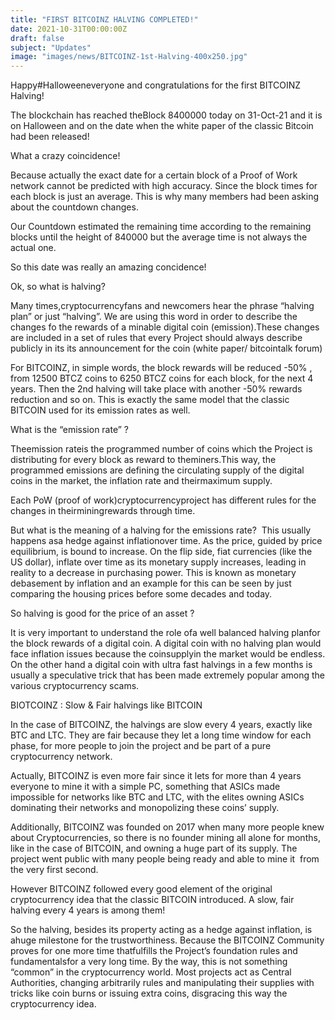 ```yaml
---
title: "FIRST BITCOINZ HALVING COMPLETED!"
date: 2021-10-31T00:00:00Z
draft: false
subject: "Updates"
image: "images/news/BITCOINZ-1st-Halving-400x250.jpg"
---
```


Happy#Halloweeneveryone and congratulations for the first BITCOINZ Halving!

The blockchain has reached theBlock 8400000 today on 31-Oct-21 and it is on Halloween and on the date when the white paper of the classic Bitcoin had been released!

What a crazy coincidence!

Because actually the exact date for a certain block of a Proof of Work network cannot be predicted with high accuracy. Since the block times for each block is just an average. This is why many members had been asking about the countdown changes.

Our Countdown estimated the remaining time according to the remaining blocks until the height of 840000 but the average time is not always the actual one.

So this date was really an amazing concidence!

Ok, so what is halving?

Many times,cryptocurrencyfans and newcomers hear the phrase “halving plan” or just “halving”. We are using this word in order to describe the changes fo the rewards of a minable digital coin (emission).These changes are included in a set of rules that every Project should always describe publicly in its its announcement for the coin (white paper/ bitcointalk forum)

For BITCOINZ, in simple words, the block rewards will be reduced -50% , from 12500 BTCZ coins to 6250 BTCZ coins for each block, for the next 4 years. Then the 2nd halving will take place with another -50% rewards reduction and so on. This is exactly the same model that the classic BITCOIN used for its emission rates as well.

What is the “emission rate” ?

Theemission rateis the programmed number of coins which the Project is distributing for every block as reward to theminers.This way, the programmed emissions are defining the circulating supply of the digital coins in the market, the inflation rate and theirmaximum supply.

Each PoW (proof of work)cryptocurrencyproject has different rules for the changes in theirminingrewards through time.

But what is the meaning of a halving for the emissions rate?  This usually happens asa hedge against inflationover time. As the price, guided by price equilibrium, is bound to increase. On the flip side, fiat currencies (like the US dollar), inflate over time as its monetary supply increases, leading in reality to a decrease in purchasing power. This is known as monetary debasement by inflation and an example for this can be seen by just comparing the housing prices before some decades and today.

So halving is good for the price of an asset ?

It is very important to understand the role ofa well balanced halving planfor the block rewards of a digital coin. A digital coin with no halving plan would face inflation issues because the coinsupplyin the market would be endless. On the other hand a digital coin with ultra fast halvings in a few months is usually a speculative trick that has been made extremely popular among the various cryptocurrency scams.

BIOTCOINZ : Slow & Fair halvings like BITCOIN

In the case of BITCOINZ, the halvings are slow every 4 years, exactly like BTC and LTC. They are fair because they let a long time window for each phase, for more people to join the project and be part of a pure cryptocurrency network.

Actually, BITCOINZ is even more fair since it lets for more than 4 years everyone to mine it with a simple PC, something that ASICs made impossible for networks like BTC and LTC, with the elites owning ASICs dominating their networks and monopolizing these coins’ supply.

Additionally, BITCOINZ was founded on 2017 when many more people knew about Cryptocurrencies, so there is no founder mining all alone for months,  like in the case of BITCOIN, and owning a huge part of its supply. The project went public with many people being ready and able to mine it  from the very first second.

However BITCOINZ followed every good element of the original cryptocurrency idea that the classic BITCOIN introduced. A slow, fair halving every 4 years is among them!

So the halving, besides its property acting as a hedge against inflation, is ahuge milestone for the trustworthiness. Because the BITCOINZ Community proves for one more time thatfulfills the Project’s foundation rules and fundamentalsfor a very long time. By the way, this is not something “common” in the cryptocurrency world. Most projects act as Central Authorities, changing arbitrarily rules and manipulating their supplies with tricks like coin burns or issuing extra coins, disgracing this way the cryptocurrency idea.
